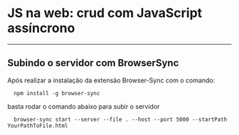 #  JS na web: crud com JavaScript assíncrono

-------------------------------------------------

  <h2> Subindo o servidor com BrowserSync </h2>

<p> Após realizar a instalação da extensão Browser-Sync com o comando: </p>

      npm install -g browser-sync
  
<p>basta rodar o comando abaixo para subir o servidor</p>
  
      browser-sync start --server --file . --host --port 5000 --startPath YourPathToFile.html
